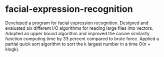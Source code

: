 # facial-expression-recognition
Developed a program for facial expression recognition. Designed and evaluated six different I/O algorithms for reading large files into vectors. Adopted an upper bound algorithm and improved the cosine similarity function computing time by 33 percent compared to brute force. Applied a partial quick sort algorithm to sort the k largest number in a time O(n + klogk).
